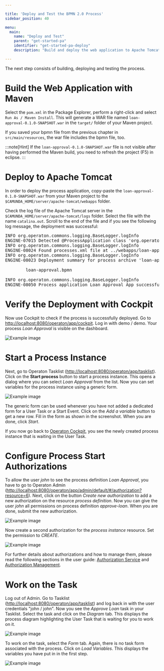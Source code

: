 ```yaml
---

title: 'Deploy and Test the BPMN 2.0 Process'
sidebar_position: 40

menu:
  main:
    name: "Deploy and Test"
    parent: "get-started-pa"
    identifier: "get-started-pa-deploy"
    description: "Build and deploy the web application to Apache Tomcat. Test the BPMN 2.0 Process with Tasklist and Cockpit."

---
```


The next step consists of building, deploying and testing the process.


# Build the Web Application with Maven

Select the `pom.xml` in the Package Explorer, perform a right-click and select `Run As / Maven Install`. This will generate a WAR file named `loan-approval-0.1.0-SNAPSHOT.war` in the `target/` folder of your Maven project.

If you saved your bpmn file from the previous chapter in `src/main/resources`, the war file includes the bpmn file, too.

:::note[Hint]
If the `loan-approval-0.1.0-SNAPSHOT.war` file is not visible after having performed the Maven build, you need to refresh the project (F5) in eclipse.
:::

# Deploy to Apache Tomcat

In order to deploy the process application, copy-paste the `loan-approval-0.1.0-SNAPSHOT.war` from your Maven project to the `$CAMUNDA_HOME/server/apache-tomcat/webapps` folder.

Check the log file of the Apache Tomcat server in the `$CAMUNDA_HOME/server/apache-tomcat/logs` folder. Select the file with the name `catalina.out`. Scroll to the end of the file and if you see the following log message, the deployment was successful:

<pre class="console">
INFO org.operaton.commons.logging.BaseLogger.logInfo
ENGINE-07015 Detected @ProcessApplication class 'org.operaton.bpm.getstarted.loanapproval.LoanApprovalApplication'
INFO org.operaton.commons.logging.BaseLogger.logInfo
ENGINE-08024 Found processes.xml file at ../webapps/loan-approval-0.1.0-SNAPSHOT/WEB-INF/classes/META-INF/processes.xml
INFO org.operaton.commons.logging.BaseLogger.logInfo
ENGINE-08023 Deployment summary for process archive 'loan-approval':

        loan-approval.bpmn

INFO org.operaton.commons.logging.BaseLogger.logInfo
ENGINE-08050 Process application Loan Approval App successfully deployed
</pre>


# Verify the Deployment with Cockpit

Now use Cockpit to check if the process is successfully deployed. Go to [http://localhost:8080/operaton/app/cockpit](http://localhost:8080/operaton/app/cockpit). Log in with demo / demo. Your process *Loan Approval* is visible on the dashboard.

![Example image](./img/cockpit-loan-approval.png)


# Start a Process Instance

Next, go to Operaton Tasklist ([http://localhost:8080/operaton/app/tasklist](http://localhost:8080/operaton/app/tasklist)). Click on the **Start process** button to start a process instance. This opens a dialog where you can select *Loan Approval* from the list. Now you can set variables for the process instance using a generic form.

![Example image](./img/start-form-generic.png)

The generic form can be used whenever you have not added a dedicated form for a User Task or a Start Event.
Click on the *Add a variable* button to get a new row. Fill in the form as shown in the screenshot. When you are done, click *Start*.

If you now go back to [Operaton Cockpit](http://localhost:8080/operaton/app/cockpit), you see the newly created process instance that is waiting in the User Task.

# Configure Process Start Authorizations

To allow the user *john* to see the process definition *Loan Approval*, you have to go to Operaton Admin ([http://localhost:8080/operaton/app/admin/default/#/authorization?resource=6](http://localhost:8080/operaton/app/admin/default/#/authorization?resource=6)). Next, click on the button *Create new authorization* to add a new authorization on the resource *process definition*. Now you can give the user *john* all permissions on process definition *approve-loan*. When you are done, submit the new authorization.

![Example image](./img/create-process-definition-authorization.png)

Now create a second authorization for the *process instance* resource. Set the permission to *CREATE*.

![Example image](./img/create-process-instance-authorization.png)

For further details about authorizations and how to manage them, please read the following sections in the user guide: [Authorization Service](../../../documentation/user-guide/process-engine/authorization-service.md) and [Authorization Management](../../../documentation/webapps/admin/authorization-management.md).


# Work on the Task

Log out of Admin. Go to Tasklist ([http://localhost:8080/operaton/app/tasklist](http://localhost:8080/operaton/app/tasklist)) and log back in with the user credentials "john / john". Now you see the *Approve Loan* task in your Tasklist. Select the task and click on the *Diagram* tab. This displays the process diagram highlighting the User Task that is waiting for you to work on it.

![Example image](./img/diagram.png)

To work on the task, select the *Form* tab. Again, there is no task form associated with the process. Click on *Load Variables*. This displays the variables you have put in in the first step.

![Example image](./img/task-form-generic.png)
